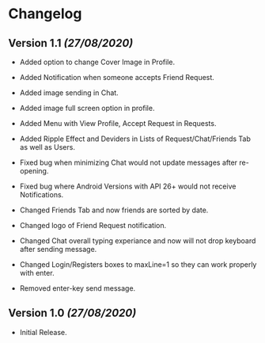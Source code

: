 # Changelog


## Version 1.1 _(27/08/2020)_

- Added option to change Cover Image in Profile.
- Added Notification when someone accepts Friend Request.
- Added image sending in Chat.
- Added image full screen option in profile.
- Added Menu with View Profile, Accept Request in Requests.
- Added Ripple Effect and Deviders in Lists of Request/Chat/Friends Tab as well as Users.

- Fixed bug when minimizing Chat would not update messages after re-opening.
- Fixed bug where Android Versions with API 26+ would not receive Notifications.

- Changed Friends Tab and now friends are sorted by date.
- Changed logo of Friend Request notification.
- Changed Chat overall typing experiance and now will not drop keyboard after sending message.
- Changed Login/Registers boxes to maxLine=1 so they can work properly with enter.

- Removed enter-key send message.

## Version 1.0 _(27/08/2020)_

- Initial Release.
